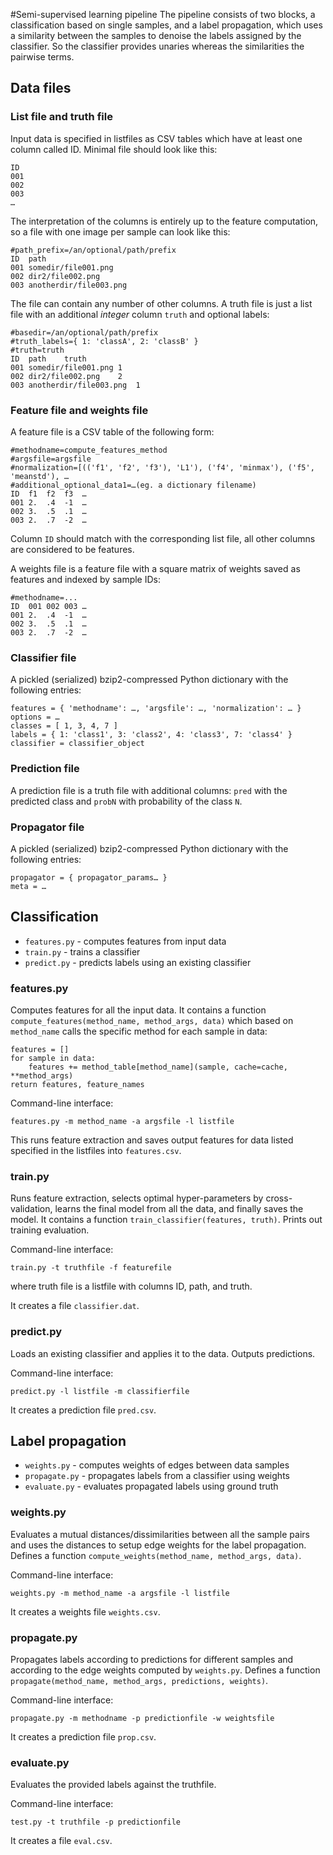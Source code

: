 #Semi-supervised learning pipeline
The pipeline consists of two blocks, a classification based on single samples, and a label propagation, which uses a similarity between the samples to denoise the labels assigned by the classifier. So the classifier provides unaries whereas the similarities the pairwise terms.

## Data files

### List file and truth file

Input data is specified in listfiles as CSV tables which have at least one column called ID. Minimal file should look like this:

	ID
	001
	002
	003
	…

The interpretation of the columns is entirely up to the feature computation, so a file with one image per sample can look like this:

	#path_prefix=/an/optional/path/prefix
	ID	path
	001	somedir/file001.png
	002 dir2/file002.png
	003 anotherdir/file003.png

The file can contain any number of other columns. A truth file is just a list file with an additional _integer_ column `truth` and optional labels:

	#basedir=/an/optional/path/prefix
	#truth_labels={ 1: 'classA', 2: 'classB' }
	#truth=truth
	ID	path	truth
	001	somedir/file001.png	1
	002 dir2/file002.png	2
	003 anotherdir/file003.png	1

### Feature file and weights file

A feature file is a CSV table of the following form:

	#methodname=compute_features_method
	#argsfile=argsfile
	#normalization=[(('f1', 'f2', 'f3'), 'L1'), ('f4', 'minmax'), ('f5', 'meanstd'), …
	#additional_optional_data1=…(eg. a dictionary filename)
	ID	f1	f2	f3	…
	001 2.	.4	-1	…
	002	3.  .5  .1	…
	003 2.	.7	-2	…

Column `ID` should match with the corresponding list file, all other columns are considered to be features.

A weights file is a feature file with a square matrix of weights saved as features and indexed by sample IDs:

	#methodname=...
	ID	001	002	003	…
	001 2.	.4	-1	…
	002	3.  .5  .1	…
	003 2.	.7	-2	…

### Classifier file

A pickled (serialized) bzip2-compressed Python dictionary with the following entries:

	features = { 'methodname': …, 'argsfile': …, 'normalization': … }
	options = …
	classes = [ 1, 3, 4, 7 ]
	labels = { 1: 'class1', 3: 'class2', 4: 'class3', 7: 'class4' }
	classifier = classifier_object

### Prediction file

A prediction file is a truth file with additional columns: `pred` with the predicted class and `probN` with probability of the class `N`.


### Propagator file

A pickled (serialized) bzip2-compressed Python dictionary with the following entries:

    propagator = { propagator_params… }
    meta = …

## Classification

* `features.py` - computes features from input data
* `train.py` - trains a classifier
* `predict.py` - predicts labels using an existing classifier

### features.py

Computes features for all the input data. It contains a function `compute_features(method_name, method_args, data)` which based on `method_name`  calls the specific method for each sample in data:

	features = []
	for sample in data:
		features += method_table[method_name](sample, cache=cache, **method_args)
	return features, feature_names

Command-line interface:

	features.py -m method_name -a argsfile -l listfile

This runs feature extraction and saves output features for data listed specified in the listfiles into `features.csv`.

### train.py

Runs feature extraction, selects optimal hyper-parameters by cross-validation, learns the final model from all the data, and finally saves the model. It contains a function `train_classifier(features, truth)`. Prints out training evaluation.

Command-line interface:

	train.py -t truthfile -f featurefile

where truth file is a listfile with columns ID, path, and truth.

It creates a file `classifier.dat`.

### predict.py

Loads an existing classifier and applies it to the data. Outputs predictions.

Command-line interface:

	predict.py -l listfile -m classifierfile

It creates a prediction file `pred.csv`.

## Label propagation

* `weights.py` - computes weights of edges between data samples
* `propagate.py` - propagates labels from a classifier using weights
* `evaluate.py` - evaluates propagated labels using ground truth


### weights.py

Evaluates a mutual distances/dissimilarities between all the sample pairs and uses the distances to setup edge weights for the label propagation. Defines a function `compute_weights(method_name, method_args, data)`.

Command-line interface:

	weights.py -m method_name -a argsfile -l listfile

It creates a weights file `weights.csv`.

### propagate.py

Propagates labels according to predictions for different samples and according to the edge weights computed by `weights.py`. Defines a function `propagate(method_name, method_args, predictions, weights)`.

Command-line interface:

	propagate.py -m methodname -p predictionfile -w weightsfile

It creates a prediction file `prop.csv`.

### evaluate.py

Evaluates the provided labels against the truthfile.

Command-line interface:

	test.py -t truthfile -p predictionfile

It creates a file `eval.csv`.
